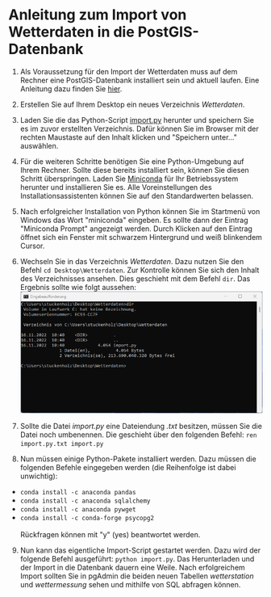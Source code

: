 # Anleitung zum Import von Wetterdaten in die PostGIS-Datenbank

1. Als Voraussetzung für den Import der Wetterdaten muss auf dem Rechner eine PostGIS-Datenbank installiert sein und aktuell laufen. Eine Anleitung dazu finden Sie [hier](https://github.com/LosWochos76/wbh_addons/blob/main/IuK/DockerInstallation/README.md).

2. Erstellen Sie auf Ihrem Desktop ein neues Verzeichnis *Wetterdaten*.

3. Laden Sie die das Python-Script [import.py](https://raw.githubusercontent.com/LosWochos76/wbh_addons/main/IuK/Wetterdaten/import.py) herunter und speichern Sie es im zuvor erstellten Verzeichnis. Dafür können Sie im Browser mit der rechten Maustaste auf den Inhalt klicken und "Speichern unter..." auswählen.

4. Für die weiteren Schritte benötigen Sie eine Python-Umgebung auf Ihrem Rechner. Sollte diese bereits installiert sein, können Sie diesen Schritt überspringen. Laden Sie [Miniconda](https://docs.conda.io/en/latest/miniconda.html) für Ihr Betriebssystem herunter und installieren Sie es. Alle Voreinstellungen des Installationsassistenten können Sie auf den Standardwerten belassen.

5. Nach erfolgreicher Installation von Python können Sie im Startmenü von Windows das Wort "miniconda" eingeben. Es sollte dann der Eintrag "Miniconda Prompt" angezeigt werden. Durch Klicken auf den Eintrag öffnet sich ein Fenster mit schwarzem Hintergrund und weiß blinkendem Cursor.

6. Wechseln Sie in das Verzeichnis *Wetterdaten*. Dazu nutzen Sie den Befehl ```cd Desktop\Wetterdaten```. Zur Kontrolle können Sie sich den Inhalt des Verzeichnisses ansehen. Dies geschieht mit dem Befehl ```dir```. Das Ergebnis sollte wie folgt aussehen: <br> ![Konsole](./1-console.png)

7. Sollte die Datei *import.py* eine Dateiendung *.txt* besitzen, müssen Sie die Datei noch umbenennen. Die geschieht über den folgenden Befehl: ```ren import.py.txt import.py```

8. Nun müssen einige Python-Pakete installiert werden. Dazu müssen die folgenden Befehle eingegeben werden (die Reihenfolge ist dabei unwichtig):
- ```conda install -c anaconda pandas```
- ```conda install -c anaconda sqlalchemy```
- ```conda install -c anaconda pywget```
- ```conda install -c conda-forge psycopg2```<br><br>
Rückfragen können mit "y" (yes) beantwortet werden.

9. Nun kann das eigentliche Import-Script gestartet werden. Dazu wird der folgende Befehl ausgeführt: ```python import.py```. Das Herunterladen und der Import in die Datenbank dauern eine Weile. Nach erfolgreichem Import sollten Sie in pgAdmin die beiden neuen Tabellen *wetterstation* und *wettermessung* sehen und mithilfe von SQL abfragen können.

